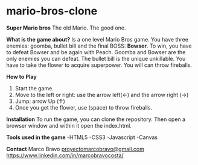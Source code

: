 # mario-bros-clone

**Super Mario bros**
The old Mario. The good one.

**What is the game about?**
Is a one level Mario Bros game.
You have three enemies: goomba, bullet bill and the final BOSS: **Bowser**.
To win, you have to defeat Bowser and be again with Peach.
Goomba and Bowser are the only enemies you can defeat. The bullet bill is the unique unkillable.
You have to take the flower to acquire superpower. You will can throw fireballs.

**How to Play**
1. Start the game.
2. Move to the left or right: use the arrow left(<-) and the arrow right (->)
3. Jump: arrow Up (↑)
4. Once you get the flower, use (space) to throw fireballs.

**Installation**
To run the game, you can clone the repository. Then open a browser window and within it open the index.html.

**Tools used in the game**
 -HTML5
 -CSS3
 -Javascript
 -Canvas

 **Contact**
 Marco Bravo
 proyectomarcobravo@gmail.com
 https://www.linkedin.com/in/marcobravocosta/
 


